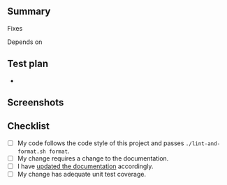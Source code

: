 ## Summary

<!-- Write a short description about your PR -->

Fixes

Depends on

## Test plan

<!-- Include the steps to test your PR -->

-

## Screenshots

<!-- Include screenshots/videos (if any) of how the PR works -->

## Checklist

<!--- Go over all the following points, and put an `x` in all the boxes that apply. -->
<!--- If you're unsure about any of these, don't hesitate to ask. We're here to help! -->

- [ ] My code follows the code style of this project and passes `./lint-and-format.sh format`.
- [ ] My change requires a change to the documentation.
- [ ] I have [updated the documentation](https://docs.superagent.sh/) accordingly.
- [ ] My change has adequate unit test coverage.
